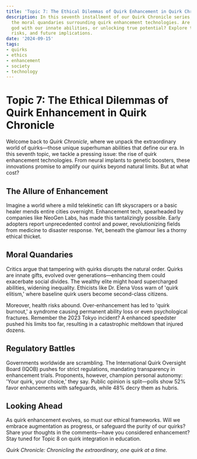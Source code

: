 ```yaml
---
title: 'Topic 7: The Ethical Dilemmas of Quirk Enhancement in Quirk Chronicle'
description: In this seventh installment of our Quirk Chronicle series, we delve into
  the moral quandaries surrounding quirk enhancement technologies. Are we playing
  god with our innate abilities, or unlocking true potential? Explore the debates,
  risks, and future implications.
date: '2024-09-15'
tags:
- quirks
- ethics
- enhancement
- society
- technology
---
```


# Topic 7: The Ethical Dilemmas of Quirk Enhancement in Quirk Chronicle

Welcome back to *Quirk Chronicle*, where we unpack the extraordinary world of quirks—those unique superhuman abilities that define our era. In this seventh topic, we tackle a pressing issue: the rise of quirk enhancement technologies. From neural implants to genetic boosters, these innovations promise to amplify our quirks beyond natural limits. But at what cost?

## The Allure of Enhancement

Imagine a world where a mild telekinetic can lift skyscrapers or a basic healer mends entire cities overnight. Enhancement tech, spearheaded by companies like NeoGen Labs, has made this tantalizingly possible. Early adopters report unprecedented control and power, revolutionizing fields from medicine to disaster response. Yet, beneath the glamour lies a thorny ethical thicket.

## Moral Quandaries

Critics argue that tampering with quirks disrupts the natural order. Quirks are innate gifts, evolved over generations—enhancing them could exacerbate social divides. The wealthy elite might hoard supercharged abilities, widening inequality. Ethicists like Dr. Elena Voss warn of 'quirk elitism,' where baseline quirk users become second-class citizens.

Moreover, health risks abound. Over-enhancement has led to 'quirk burnout,' a syndrome causing permanent ability loss or even psychological fractures. Remember the 2023 Tokyo incident? A enhanced speedster pushed his limits too far, resulting in a catastrophic meltdown that injured dozens.

## Regulatory Battles

Governments worldwide are scrambling. The International Quirk Oversight Board (IQOB) pushes for strict regulations, mandating transparency in enhancement trials. Proponents, however, champion personal autonomy: 'Your quirk, your choice,' they say. Public opinion is split—polls show 52% favor enhancements with safeguards, while 48% decry them as hubris.

## Looking Ahead

As quirk enhancement evolves, so must our ethical frameworks. Will we embrace augmentation as progress, or safeguard the purity of our quirks? Share your thoughts in the comments—have you considered enhancement? Stay tuned for Topic 8 on quirk integration in education.

*Quirk Chronicle: Chronicling the extraordinary, one quirk at a time.*
